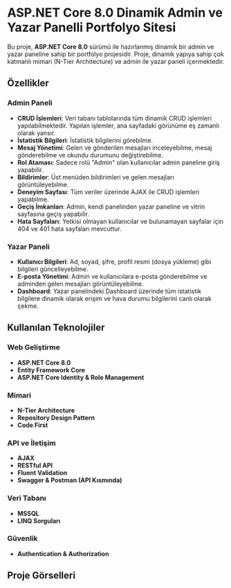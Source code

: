# ASP.NET Core 8.0 Dinamik Admin ve Yazar Panelli Portfolyo Sitesi

Bu proje, **ASP.NET Core 8.0** sürümü ile hazırlanmış dinamik bir admin ve yazar paneline sahip bir portfolyo projesidir. Proje, dinamik yapıya sahip çok katmanlı mimari (N-Tier Architecture) ve admin ile yazar paneli içermektedir.

## Özellikler

### Admin Paneli
- **CRUD İşlemleri**: Veri tabanı tablolarında tüm dinamik CRUD işlemleri yapılabilmektedir. Yapılan işlemler, ana sayfadaki görünüme eş zamanlı olarak yansır.
- **İstatistik Bilgileri**: İstatistik bilgilerini görebilme.
- **Mesaj Yönetimi**: Gelen ve gönderilen mesajları inceleyebilme, mesaj gönderebilme ve okundu durumunu değiştirebilme.
- **Rol Ataması**: Sadece rolü "Admin" olan kullanıcılar admin paneline giriş yapabilir.
- **Bildirimler**: Üst menüden bildirimleri ve gelen mesajları görüntüleyebilme.
- **Deneyim Sayfası**: Tüm veriler üzerinde AJAX ile CRUD işlemleri yapabilme.
- **Geçiş İmkanları**: Admin, kendi panelinden yazar paneline ve vitrin sayfasına geçiş yapabilir.
- **Hata Sayfaları**: Yetkisi olmayan kullanıcılar ve bulunamayan sayfalar için 404 ve 401 hata sayfaları mevcuttur.

### Yazar Paneli
- **Kullanıcı Bilgileri**: Ad, soyad, şifre, profil resmi (dosya yükleme) gibi bilgileri güncelleyebilme.
- **E-posta Yönetimi**: Admin ve kullanıcılara e-posta gönderebilme ve adminden gelen mesajları görüntüleyebilme.
- **Dashboard**: Yazar panelindeki Dashboard üzerinde tüm istatistik bilgilere dinamik olarak erişim ve hava durumu bilgilerini canlı olarak çekme.

## Kullanılan Teknolojiler

### Web Geliştirme
- **ASP.NET Core 8.0**
- **Entity Framework Core**
- **ASP.NET Core Identity & Role Management**

### Mimari
- **N-Tier Architecture**
- **Repository Design Pattern**
- **Code First**

### API ve İletişim
- **AJAX**
- **RESTful API**
- **Fluent Validation**
- **Swagger & Postman (API Kısmında)**

### Veri Tabanı
- **MSSQL**
- **LINQ Sorguları**

### Güvenlik
- **Authentication & Authorization**

## Proje Görselleri
